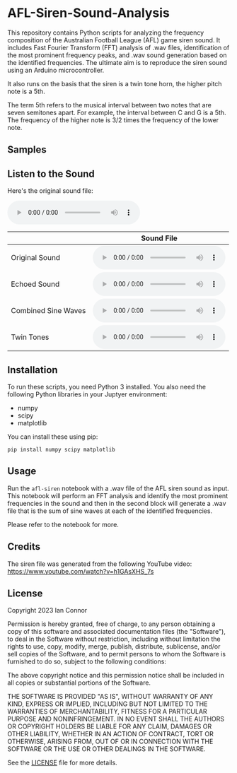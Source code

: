 # AFL-Siren-Sound-Analysis

This repository contains Python scripts for analyzing the frequency composition of the Australian Football League (AFL) game siren sound. It includes Fast Fourier Transform (FFT) analysis of .wav files, identification of the most prominent frequency peaks, and .wav sound generation based on the identified frequencies. The ultimate aim is to reproduce the siren sound using an Arduino microcontroller.

It also runs on the basis that the siren is a twin tone horn, the higher pitch note is a 5th.

The term 5th refers to the musical interval between two notes that are seven semitones apart. For example, the interval between C and G is a 5th. The frequency of the higher note is 3/2 times the frequency of the lower note.

## Samples

## Listen to the Sound

Here's the original sound file:

<audio src="./AFL Siren Sound Effect.wav" controls preload></audio>

|   | Sound File |
|---|------------|
| Original Sound | <audio src="./wav-files/AFL Siren Sound Effect.wav" controls preload></audio> |
| Echoed Sound | <audio src="./wav-files/echoed_sine_waves.wav" controls preload></audio> |
| Combined Sine Waves | <audio src="./wav-files/combined_sine_waves.wav" controls preload></audio> |
| Twin Tones | <audio src="./wav-files/twin_tones.wav" controls preload></audio> |



## Installation

To run these scripts, you need Python 3 installed. You also need the following Python libraries in your Juptyer environment:

- numpy
- scipy
- matplotlib

You can install these using pip:

```
pip install numpy scipy matplotlib
```

## Usage

Run the `afl-siren` notebook with a .wav file of the AFL siren sound as input. This notebook will perform an FFT analysis and identify the most prominent frequencies in the sound and then in the second block will generate a .wav file that is the sum of sine waves at each of the identified frequencies.

Please refer to the notebook for more.

## Credits

The siren file was generated from the following YouTube video: https://www.youtube.com/watch?v=h1GAsXHS_7s

## License

Copyright 2023 Ian Connor

Permission is hereby granted, free of charge, to any person obtaining a copy of this software and associated documentation files (the "Software"), to deal in the Software without restriction, including without limitation the rights to use, copy, modify, merge, publish, distribute, sublicense, and/or sell copies of the Software, and to permit persons to whom the Software is furnished to do so, subject to the following conditions:

The above copyright notice and this permission notice shall be included in all copies or substantial portions of the Software.

THE SOFTWARE IS PROVIDED "AS IS", WITHOUT WARRANTY OF ANY KIND, EXPRESS OR IMPLIED, INCLUDING BUT NOT LIMITED TO THE WARRANTIES OF MERCHANTABILITY, FITNESS FOR A PARTICULAR PURPOSE AND NONINFRINGEMENT. IN NO EVENT SHALL THE AUTHORS OR COPYRIGHT HOLDERS BE LIABLE FOR ANY CLAIM, DAMAGES OR OTHER LIABILITY, WHETHER IN AN ACTION OF CONTRACT, TORT OR OTHERWISE, ARISING FROM, OUT OF OR IN CONNECTION WITH THE SOFTWARE OR THE USE OR OTHER DEALINGS IN THE SOFTWARE.

See the [LICENSE](LICENSE.md) file for more details.